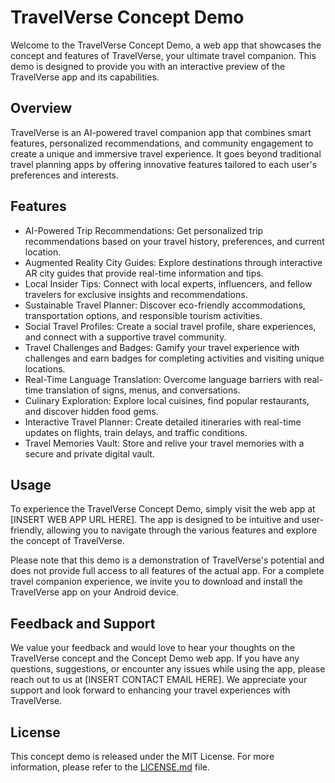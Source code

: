 # TravelVerse Concept Demo

Welcome to the TravelVerse Concept Demo, a web app that showcases the concept and features of TravelVerse, your ultimate travel companion. This demo is designed to provide you with an interactive preview of the TravelVerse app and its capabilities.

## Overview

TravelVerse is an AI-powered travel companion app that combines smart features, personalized recommendations, and community engagement to create a unique and immersive travel experience. It goes beyond traditional travel planning apps by offering innovative features tailored to each user's preferences and interests.

## Features

- AI-Powered Trip Recommendations: Get personalized trip recommendations based on your travel history, preferences, and current location.
- Augmented Reality City Guides: Explore destinations through interactive AR city guides that provide real-time information and tips.
- Local Insider Tips: Connect with local experts, influencers, and fellow travelers for exclusive insights and recommendations.
- Sustainable Travel Planner: Discover eco-friendly accommodations, transportation options, and responsible tourism activities.
- Social Travel Profiles: Create a social travel profile, share experiences, and connect with a supportive travel community.
- Travel Challenges and Badges: Gamify your travel experience with challenges and earn badges for completing activities and visiting unique locations.
- Real-Time Language Translation: Overcome language barriers with real-time translation of signs, menus, and conversations.
- Culinary Exploration: Explore local cuisines, find popular restaurants, and discover hidden food gems.
- Interactive Travel Planner: Create detailed itineraries with real-time updates on flights, train delays, and traffic conditions.
- Travel Memories Vault: Store and relive your travel memories with a secure and private digital vault.

## Usage

To experience the TravelVerse Concept Demo, simply visit the web app at [INSERT WEB APP URL HERE]. The app is designed to be intuitive and user-friendly, allowing you to navigate through the various features and explore the concept of TravelVerse.

Please note that this demo is a demonstration of TravelVerse's potential and does not provide full access to all features of the actual app. For a complete travel companion experience, we invite you to download and install the TravelVerse app on your Android device.

## Feedback and Support

We value your feedback and would love to hear your thoughts on the TravelVerse concept and the Concept Demo web app. If you have any questions, suggestions, or encounter any issues while using the app, please reach out to us at [INSERT CONTACT EMAIL HERE]. We appreciate your support and look forward to enhancing your travel experiences with TravelVerse.

## License

This concept demo is released under the MIT License. For more information, please refer to the [LICENSE.md](LICENSE.md) file.
